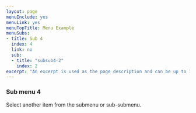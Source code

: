 ```yaml
---
layout: page
menuInclude: yes
menuLink: yes
menuTopTitle: Menu Example
menuSubs:
- title: Sub 4
  index: 4
  link: no
  sub:
  - title: "subsub4-2"
    index: 2
excerpt: "An excerpt is used as the page description and can be up to 160 characters long..."
---
```

### Sub menu 4

Select another item from the submenu or sub-submenu.
